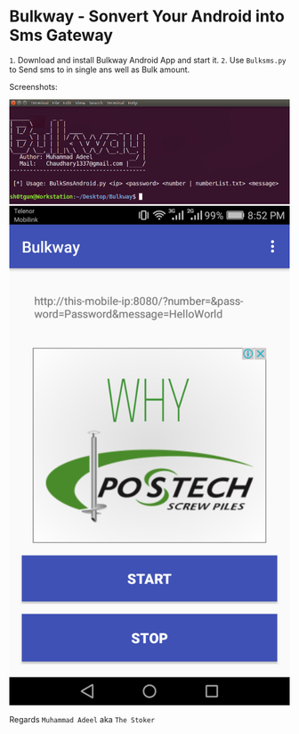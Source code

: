 # Bulkway - Sonvert Your Android into Sms Gateway


`1`. Download and install Bulkway Android App and start it.
`2`. Use `Bulksms.py` to Send sms to in single ans well as Bulk amount.

Screenshots:

![Bulkway](image.png)
![Gateway Server](gateway.png)

Regards
`Muhammad Adeel` aka `The Stoker`
